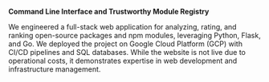 **Command Line Interface and Trustworthy Module Registry**

We engineered a full-stack web application for analyzing, rating, and ranking open-source packages and npm modules, leveraging Python, Flask, and Go. We deployed the project on Google Cloud Platform (GCP) with CI/CD pipelines and SQL databases. While the website is not live due to operational costs, it demonstrates expertise in web development and infrastructure management.
